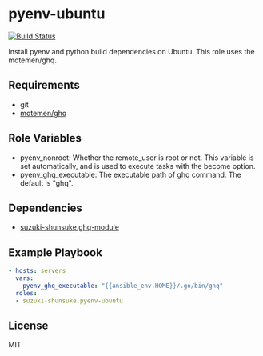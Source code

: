 pyenv-ubuntu
==============

[![Build Status](https://travis-ci.org/suzuki-shunsuke/ansible-pyenv-ubuntu.svg?branch=master)](https://travis-ci.org/suzuki-shunsuke/ansible-pyenv-ubuntu)

Install pyenv and python build dependencies on Ubuntu.
This role uses the motemen/ghq.

Requirements
------------

* git
* [motemen/ghq](https://github.com/motemen/ghq)

Role Variables
--------------

* pyenv_nonroot: Whether the remote_user is root or not. This variable is set automatically, and is used to execute tasks with the become option.
* pyenv_ghq_executable: The executable path of ghq command. The default is "ghq".

Dependencies
------------

* [suzuki-shunsuke.ghq-module](https://galaxy.ansible.com/suzuki-shunsuke/ghq-module/)

Example Playbook
----------------

```yaml
- hosts: servers
  vars:
    pyenv_ghq_executable: "{{ansible_env.HOME}}/.go/bin/ghq"
  roles:
  - suzuki-shunsuke.pyenv-ubuntu
```

License
-------

MIT
